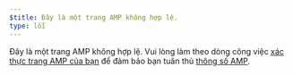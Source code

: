 ```yaml
---
$title: Đây là một trang AMP không hợp lệ.
type: lỗi
---
```


Đây là một trang AMP không hợp lệ. Vui lòng làm theo dòng công việc [xác thực trang AMP của bạn](https://amp.dev/documentation/guides-and-tutorials/learn/validation-workflow/validate_amp/) để đảm bảo bạn tuân thủ [thông số AMP](https://amp.dev/documentation/guides-and-tutorials/learn/spec/amphtml/).
